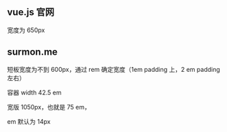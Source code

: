 ## vue.js 官网

宽度为 650px



## surmon.me

短板宽度为不到 600px，通过 rem 确定宽度（1em padding 上，2 em padding 左右）

容器 width 42.5 em

宽版 1050px，也就是 75 em，



em 默认为 14px

